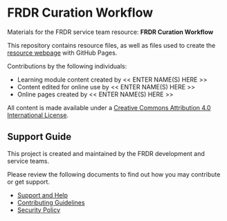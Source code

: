 # FRDR Curation Workflow

Materials for the FRDR service team resource: **FRDR Curation Workflow** 

This repository contains resource files, as well as files used to create the [resource webpage](https://frdr-dfdr.github.io/frdr_curation_workflow/) with GitHub Pages.  

Contributions by the following individuals: 
- Learning module content created by << ENTER NAME(S) HERE >> 
- Content edited for online use by << ENTER NAME(S) HERE >> 
- Online pages created by << ENTER NAME(S) HERE >> 

All content is made available under a [Creative Commons Attribution 4.0 International License](https://creativecommons.org/licenses/by/4.0/).  

## Support Guide

This project is created and maintained by the FRDR development and service teams.  

Please review the following documents to find out how you may contribute or get support.  
- [Support and Help](https://github.com/McMasterRS/.github/blob/main/SUPPORT.md)
- [Contributing Guidelines](https://github.com/McMasterRS/.github/blob/main/CONTRIBUTING.md)
- [Security Policy](https://github.com/McMasterRS/.github/blob/main/SECURITY.md)
